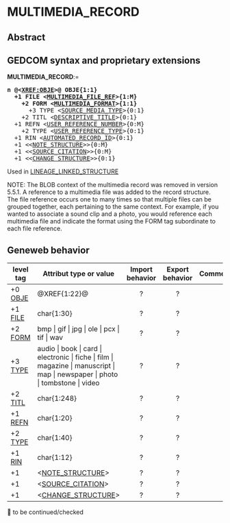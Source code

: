 ﻿# MULTIMEDIA_RECORD
## Abstract

## GEDCOM syntax and proprietary extensions

**MULTIMEDIA_RECORD**:=
<pre>
<b>n @&lt;<a href=Ged.XREF_OBJE.md>XREF:OBJE</a>&gt;@ OBJE{1:1}</b>
<b>  +1 FILE &lt;<a href=Ged.MULTIMEDIA_FILE_REF.md>MULTIMEDIA_FILE_REF</a>&gt;{1:M}</b>
<b>    +2 FORM &lt;<a href=Ged.MULTIMEDIA_FORMAT.md>MULTIMEDIA_FORMAT</a>&gt;{1:1}</b>
      +3 TYPE &lt;<a href=Ged.SOURCE_MEDIA_TYPE.md>SOURCE_MEDIA_TYPE</a>&gt;{0:1}
    +2 TITL &lt;<a href=Ged.DESCRIPTIVE_TITLE.md>DESCRIPTIVE_TITLE</a>&gt;{0:1}
  +1 REFN &lt;<a href=Ged.USER_REFERENCE_NUMBER.md>USER_REFERENCE_NUMBER</a>&gt;{0:M}
    +2 TYPE &lt;<a href=Ged.USER_REFERENCE_TYPE.md>USER_REFERENCE_TYPE</a>&gt;{0:1}
  +1 RIN &lt;<a href=Ged.AUTOMATED_RECORD_ID.md>AUTOMATED_RECORD_ID</a>&gt;{0:1}
  +1 &lt;&lt;<a href=Ged.NOTE_STRUCTURE.md>NOTE_STRUCTURE</a>&gt;&gt;{0:M}
  +1 &lt;&lt;<a href=Ged.SOURCE_CITATION.md>SOURCE_CITATION</a>&gt;&gt;{0:M}
  +1 &lt;&lt;<a href=Ged.CHANGE_STRUCTURE.md>CHANGE_STRUCTURE</a>&gt;&gt;{0:1}
</pre>
Used in <a href=Ged.LINEAGE_LINKED_STRUCTURE.md>LINEAGE_LINKED_STRUCTURE</a><br />


NOTE: The BLOB context of the multimedia record was removed in version 5.5.1. A reference to a multimedia
file was added to the record structure.  The file reference occurs one to many times so that multiple files
can be grouped together, each pertaining to the same context. For example, if you wanted to associate a
sound clip and a photo, you would reference each multimedia file and indicate the format using the
FORM tag subordinate to each file reference.

## Geneweb behavior

level tag  | Attribut type or value | Import behavior | Export behavior  | Comment 
---------- | ------------- | :---------------: | :-----------------:| -----------
+0 <a href=Ged.GLOSSARY.md#obje>OBJE</a> | @XREF{1:22}@ | ? | ? | 
+1 <a href=Ged.GLOSSARY.md#file>FILE</a> | char{1:30} | ? | ? | 
+2 <a href=Ged.GLOSSARY.md#form>FORM</a> |  bmp \| gif \| jpg \| ole \| pcx \| tif \| wav  | ? | ? | 
+3 <a href=Ged.GLOSSARY.md#type>TYPE</a> |  audio \| book \| card \| electronic \| fiche \| film \| magazine \| manuscript \| map \| newspaper \| photo \| tombstone \| video  | ? | ? | 
+2 <a href=Ged.GLOSSARY.md#titl>TITL</a> | char{1:248} | ? | ? | 
+1 <a href=Ged.GLOSSARY.md#refn>REFN</a> | char{1:20} | ? | ? | 
+2 <a href=Ged.GLOSSARY.md#type>TYPE</a> | char{1:40} | ? | ? | 
+1 <a href=Ged.GLOSSARY.md#rin>RIN</a> | char{1:12} | ? | ? | 
+1  | &lt;<a href=Ged.NOTE_STRUCTURE.md>NOTE_STRUCTURE</a>&gt; | ? | ? | 
+1  | &lt;<a href=Ged.SOURCE_CITATION.md>SOURCE_CITATION</a>&gt; | ? | ? | 
+1  | &lt;<a href=Ged.CHANGE_STRUCTURE.md>CHANGE_STRUCTURE</a>&gt; | ? | ? | 

🚧 to be continued/checked

